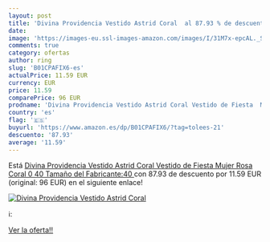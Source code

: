 ```yaml
---
layout: post
title: 'Divina Providencia Vestido Astrid Coral  al 87.93 % de descuento'
date: 
image: 'https://images-eu.ssl-images-amazon.com/images/I/31M7x-epcAL._SL200_.jpg'
comments: true
category: ofertas
author: ring
slug: 'B01CPAFIX6-es'
actualPrice: 11.59 EUR
currency: EUR
price: 11.59
comparePrice: 96 EUR
prodname: 'Divina Providencia Vestido Astrid Coral Vestido de Fiesta  Mujer  Rosa  Coral 0   40  Tamaño del Fabricante:40 '
country: 'es'
flag: '🇪🇸'
buyurl: 'https://www.amazon.es/dp/B01CPAFIX6/?tag=tolees-21'
descuento: '87.93'
average: '11.59'
---
```


Está [Divina Providencia Vestido Astrid Coral Vestido de Fiesta  Mujer  Rosa  Coral 0   40  Tamaño del Fabricante:40 ](https://www.amazon.es/dp/B01CPAFIX6/?tag=tolees-21) con 87.93 de descuento por 11.59 EUR (original: 96 EUR) en el siguiente enlace!

[![Divina Providencia Vestido Astrid Coral ](https://images-eu.ssl-images-amazon.com/images/I/31M7x-epcAL._SL200_.jpg)](https://www.amazon.es/dp/B01CPAFIX6/?tag=tolees-21)

ℹ️:


[Ver la oferta!!](https://www.amazon.es/dp/B01CPAFIX6/?tag=tolees-21)
